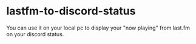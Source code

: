 # lastfm-to-discord-status
You can use it on your local pc to display your "now playing" from last.fm on your discord status.

